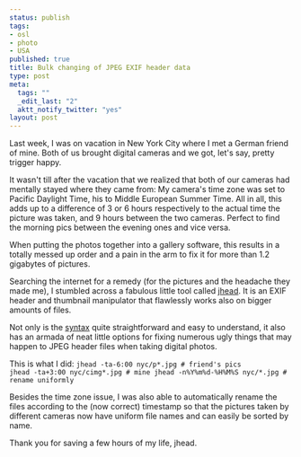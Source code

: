 ```yaml
--- 
status: publish
tags: 
- osl
- photo
- USA
published: true
title: Bulk changing of JPEG EXIF header data
type: post
meta: 
  tags: ""
  _edit_last: "2"
  aktt_notify_twitter: "yes"
layout: post
---
```

Last week, I was on vacation in New York City where I met a German friend of mine. Both of us brought digital cameras and we got, let's say, pretty trigger happy.

It wasn't till after the vacation that we realized that both of our cameras had mentally stayed where they came from: My camera's time zone was set to Pacific Daylight Time, his to Middle European Summer Time. All in all, this adds up to a difference of 3 or 6 hours respectively to the actual time the picture was taken, and 9 hours between the two cameras. Perfect to find the morning pics between the evening ones and vice versa.

When putting the photos together into a gallery software, this results in a totally messed up order and a pain in the arm to fix it for more than 1.2 gigabytes of pictures.

Searching the internet for a remedy (for the pictures and the headache they made me), I stumbled across a fabulous little tool called <a href="http://www.sentex.net/~mwandel/jhead/">jhead</a>. It is an EXIF header and thumbnail manipulator that flawlessly works also on bigger amounts of files.

Not only is the <a href="http://www.die.net/doc/linux/man/man1/jhead.1.html">syntax</a> quite straightforward and easy to understand, it also has an armada of neat little options for fixing numerous ugly things that may happen to JPEG header files when taking digital photos.

This is what I did:
<code>jhead -ta-6:00 nyc/p*.jpg   # friend's pics
jhead -ta+3:00 nyc/cimg*.jpg   # mine
jhead -n%Y%m%d-%H%M%S nyc/*.jpg    # rename uniformly
</code>

Besides the time zone issue, I was also able to automatically rename the files according to the (now correct) timestamp so that the pictures taken by different cameras now have uniform file names and can easily be sorted by name.

Thank you for saving a few hours of my life, jhead.
